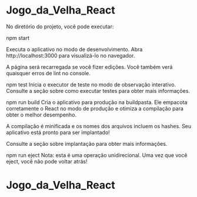 # Jogo_da_Velha_React

No diretório do projeto, você pode executar:

npm start

Executa o aplicativo no modo de desenvolvimento.
Abra http://localhost:3000 para visualizá-lo no navegador.

A página será recarregada se você fizer edições.
Você também verá quaisquer erros de lint no console.

npm test
Inicia o executor de teste no modo de observação interativo.
Consulte a seção sobre como executar testes para obter mais informações.

npm run build
Cria o aplicativo para produção na buildpasta.
Ele empacota corretamente o React no modo de produção e otimiza a compilação para obter o melhor desempenho.

A compilação é minificada e os nomes dos arquivos incluem os hashes.
Seu aplicativo está pronto para ser implantado!

Consulte a seção sobre implantação para obter mais informações.

npm run eject
Nota: esta é uma operação unidirecional. Uma vez que você eject, você não pode voltar atrás!
# Jogo_da_Velha_React
